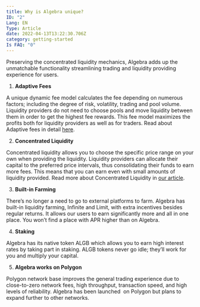 ```yaml
---
title: Why is Algebra unique?
ID: "2"
Lang: EN
Type: Article
date: 2022-04-13T13:22:30.706Z
category: getting-started
Is FAQ: "0"
---
```

Preserving the concentrated liquidity mechanics, Algebra adds up the unmatchable functionality streamlining trading and liquidity providing experience for users.

1. **Adaptive Fees**

A unique dynamic fee model calculates the fee depending on numerous factors; including the degree of risk, volatility, trading and pool volume. Liquidity providers do not need to choose pools and move liquidity between them in order to get the highest fee rewards. This fee model maximizes the profits both for liquidity providers as well as for traders. Read about Adaptive fees in detail [here](https://medium.com/@crypto_algebra/introducing-algebra-tech-part-252499b098f6).

2. **Concentrated Liquidity**

Concentrated liquidity allows you to choose the specific price range on your own when providing the liquidity. Liquidity providers can allocate their capital to the preferred price intervals, thus consolidating their funds to earn more fees. This means that you can earn even with small amounts of liquidity provided. Read more about Concentrated Liquidity in [our article](https://medium.com/@crypto_algebra/concentrated-liquidity-a-new-approach-to-liquidity-pooling-fdc5bf16df66).

3. **Built-in Farming**

There’s no longer a need to go to external platforms to farm. Algebra has built-in liquidity farming, Infinite and Limit, with extra incentives besides regular returns. It allows our users to earn significantly more and all in one place. You won’t find a place with APR higher than on Algebra.

4. **Staking**

Algebra has its native token ALGB which allows you to earn high interest rates by taking part in staking. ALGB tokens never go idle; they’ll work for you and multiply your capital. 

5. **Algebra works on Polygon**

Polygon network base improves the general trading experience due to close-to-zero network fees, high throughput, transaction speed, and high levels of reliability. Algebra has been launched  on Polygon but plans to expand further to other networks.